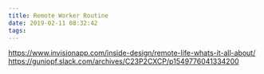 ```yaml
---
title: Remote Worker Routine
date: 2019-02-11 08:32:42
tags:
---
```


https://www.invisionapp.com/inside-design/remote-life-whats-it-all-about/
https://guniopf.slack.com/archives/C23P2CXCP/p1549776041334200
